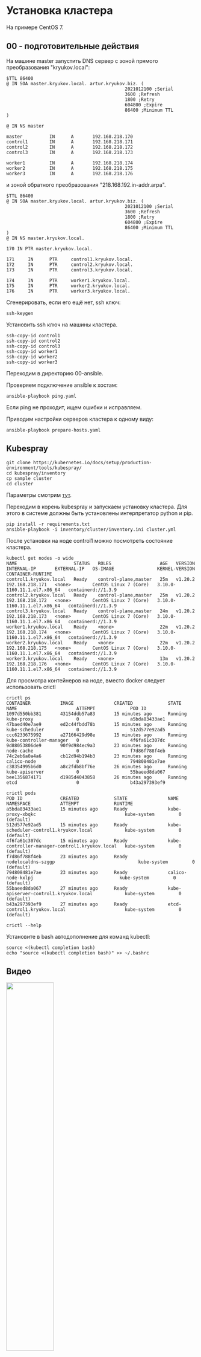 # Установка кластера

На примере CentOS 7.

## 00 - подготовительные действия

На машине master запустить DNS сервер с зоной прямого преобразования "kryukov.local":

    $TTL 86400
    @ IN SOA master.kryukov.local. artur.kryukov.biz. (
                                                2021012100 ;Serial
                                                3600 ;Refresh
                                                1800 ;Retry
                                                604800 ;Expire
                                                86400 ;Minimum TTL
    )
    
    @ IN NS master
    
    master          IN      A       192.168.218.170
    control1        IN      A       192.168.218.171
    control2        IN      A       192.168.218.172
    control3        IN      A       192.168.218.173
    
    worker1         IN      A       192.168.218.174
    worker2         IN      A       192.168.218.175
    worker3         IN      A       192.168.218.176

и зоной обратного преобразования "218.168.192.in-addr.arpa".

    $TTL 86400
    @ IN SOA master.kryukov.local. artur.kryukov.biz. (
                                                2021012100 ;Serial
                                                3600 ;Refresh
                                                1800 ;Retry
                                                604800 ;Expire
                                                86400 ;Minimum TTL
    )
    @ IN NS master.kryukov.local.
    
    170 IN PTR master.kryukov.local.
    
    171     IN      PTR     control1.kryukov.local.
    172     IN      PTR     control2.kryukov.local.
    173     IN      PTR     control3.kryukov.local.
    
    174     IN      PTR     worker1.kryukov.local.
    175     IN      PTR     worker2.kryukov.local.
    176     IN      PTR     worker3.kryukov.local.

Сгенерировать, если его ещё нет, ssh ключ:

    ssh-keygen

Установить ssh ключ на машины кластера.

    ssh-copy-id control1
    ssh-copy-id control2
    ssh-copy-id control3
    ssh-copy-id worker1
    ssh-copy-id worker2
    ssh-copy-id worker3

Переходим в директорию 00-ansible.

Проверяем подключение ansible к хостам:

    ansible-playbook ping.yaml

Если ping не проходит, ищем ошибки и исправляем.

Приводим настройки серверов кластера к одному виду:

    ansible-playbook prepare-hosts.yaml

## Kubespray

    git clone https://kubernetes.io/docs/setup/production-environment/tools/kubespray/
    cd kubespray/inventory
    cp sample cluster
    cd cluster

Параметры смотрим [тут](01-kubespray/README.md).

Переходим в корень kubespray и запускаем установку кластера. Для этого в системе должны быть установлены интерпретатор 
python и pip.

    pip install -r requirements.txt
    ansible-playbook -i inventory/cluster/inventory.ini cluster.yml

После установки на ноде control1 можно посмотреть состояние кластера.

    kubectl get nodes -o wide
    NAME                     STATUS   ROLES                  AGE   VERSION   INTERNAL-IP       EXTERNAL-IP   OS-IMAGE                KERNEL-VERSION                CONTAINER-RUNTIME
    control1.kryukov.local   Ready    control-plane,master   25m   v1.20.2   192.168.218.171   <none>        CentOS Linux 7 (Core)   3.10.0-1160.11.1.el7.x86_64   containerd://1.3.9
    control2.kryukov.local   Ready    control-plane,master   25m   v1.20.2   192.168.218.172   <none>        CentOS Linux 7 (Core)   3.10.0-1160.11.1.el7.x86_64   containerd://1.3.9
    control3.kryukov.local   Ready    control-plane,master   24m   v1.20.2   192.168.218.173   <none>        CentOS Linux 7 (Core)   3.10.0-1160.11.1.el7.x86_64   containerd://1.3.9
    worker1.kryukov.local    Ready    <none>                 22m   v1.20.2   192.168.218.174   <none>        CentOS Linux 7 (Core)   3.10.0-1160.11.1.el7.x86_64   containerd://1.3.9
    worker2.kryukov.local    Ready    <none>                 22m   v1.20.2   192.168.218.175   <none>        CentOS Linux 7 (Core)   3.10.0-1160.11.1.el7.x86_64   containerd://1.3.9
    worker3.kryukov.local    Ready    <none>                 13m   v1.20.2   192.168.218.176   <none>        CentOS Linux 7 (Core)   3.10.0-1160.11.1.el7.x86_64   containerd://1.3.9

Для просмотра контейнеров на ноде, вместо docker следует использовать crictl

    crictl ps
    CONTAINER           IMAGE               CREATED             STATE               NAME                      ATTEMPT             POD ID
    1097d550bb381       43154ddb57a83       15 minutes ago      Running             kube-proxy                0                   a5bda83433ae1
    47baed40e7ae9       ed2c44fbdd78b       15 minutes ago      Running             kube-scheduler            0                   512d577e92ad5
    ccc6233675992       a27166429d98e       15 minutes ago      Running             kube-controller-manager   0                   4f6fa61c307dc
    9d88053806de9       90f9d984ec9a3       23 minutes ago      Running             node-cache                0                   f7d86f788f4eb
    74c2eb6a0a4a6       cb12d94b194b3       23 minutes ago      Running             calico-node               0                   794808481e7ae
    c38354995b6d0       a8c2fdb8bf76e       26 minutes ago      Running             kube-apiserver            0                   55baeed8da067
    bee1356874171       d1985d4043858       26 minutes ago      Running             etcd                      0                   b43a297393ef9

    crictl pods
    POD ID              CREATED             STATE               NAME                                             NAMESPACE           ATTEMPT             RUNTIME
    a5bda83433ae1       15 minutes ago      Ready               kube-proxy-xbqkc                                 kube-system         0                   (default)
    512d577e92ad5       15 minutes ago      Ready               kube-scheduler-control1.kryukov.local            kube-system         0                   (default)
    4f6fa61c307dc       15 minutes ago      Ready               kube-controller-manager-control1.kryukov.local   kube-system         0                   (default)
    f7d86f788f4eb       23 minutes ago      Ready               nodelocaldns-szggp                               kube-system         0                   (default)
    794808481e7ae       23 minutes ago      Ready               calico-node-kxlpj                                kube-system         0                   (default)
    55baeed8da067       27 minutes ago      Ready               kube-apiserver-control1.kryukov.local            kube-system         0                   (default)
    b43a297393ef9       27 minutes ago      Ready               etcd-control1.kryukov.local                      kube-system         0                   (default)

    crictl --help

Установите в bash автодополнение для команд kubectl:

    source <(kubectl completion bash)
    echo "source <(kubectl completion bash)" >> ~/.bashrc

## Видео

[<img src="https://img.youtube.com/vi/g9nPFS6dF50/maxresdefault.jpg" width="50%">](https://www.youtube.com/watch?v=g9nPFS6dF50)